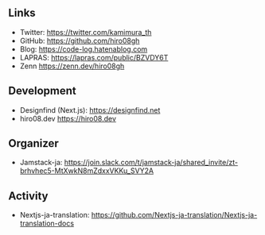 ## Links
- Twitter: https://twitter.com/kamimura_th
- GitHub: https://github.com/hiro08gh
- Blog: https://code-log.hatenablog.com
- LAPRAS: https://lapras.com/public/BZVDY6T
- Zenn https://zenn.dev/hiro08gh

## Development
- Designfind (Next.js): https://designfind.net
- hiro08.dev https://hiro08.dev

## Organizer
- Jamstack-ja: https://join.slack.com/t/jamstack-ja/shared_invite/zt-brhvhec5-MtXwkN8mZdxxVKKu_SVY2A

## Activity
- Nextjs-ja-translation: https://github.com/Nextjs-ja-translation/Nextjs-ja-translation-docs
